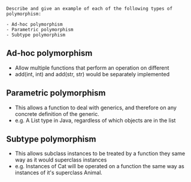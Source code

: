 ```
Describe and give an example of each of the following types of polymorphism:

- Ad-hoc polymorphism
- Parametric polymorphism
- Subtype polymorphism
```

## Ad-hoc polymorphism

-   Allow multiple functions that perform an operation on different
-   add(int, int) and add(str, str) would be separately implemented

## Parametric polymorphism

-   This allows a function to deal with generics, and therefore on any concrete definition of the generic.
-   e.g. A List type in Java, regardless of which objects are in the list

## Subtype polymorphism

-   This allows subclass instances to be treated by a function they same way as it would superclass instances
-   e.g. Instances of Cat will be operated on a function the same way as instances of it's superclass Animal.

